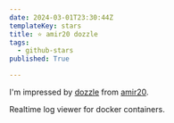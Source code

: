```yaml
---
date: 2024-03-01T23:30:44Z
templateKey: stars
title: ⭐ amir20 dozzle
tags:
  - github-stars
published: True

---
```


I'm impressed by [dozzle](https://github.com/amir20/dozzle) from [amir20](https://github.com/amir20).

Realtime log viewer for docker containers.
